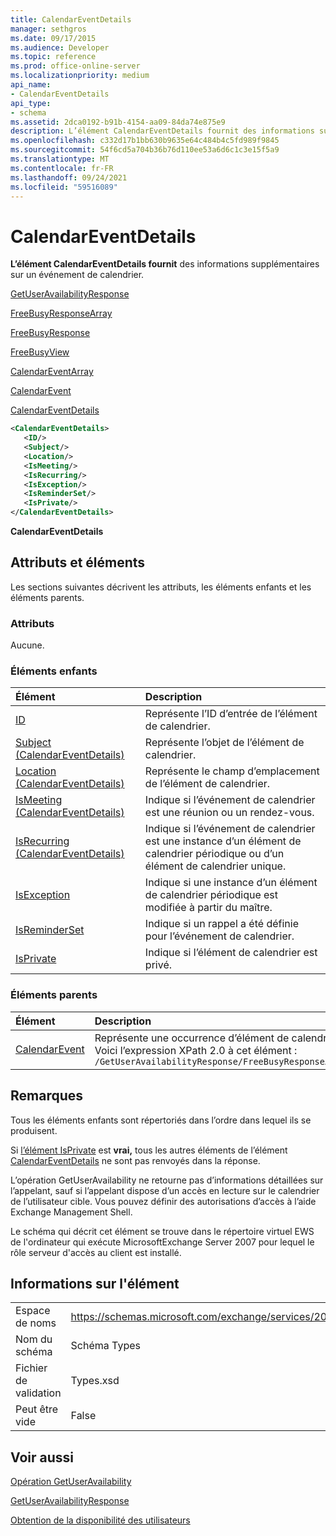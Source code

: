 ```yaml
---
title: CalendarEventDetails
manager: sethgros
ms.date: 09/17/2015
ms.audience: Developer
ms.topic: reference
ms.prod: office-online-server
ms.localizationpriority: medium
api_name:
- CalendarEventDetails
api_type:
- schema
ms.assetid: 2dca0192-b91b-4154-aa09-84da74e875e9
description: L’élément CalendarEventDetails fournit des informations supplémentaires sur un événement de calendrier.
ms.openlocfilehash: c332d17b1bb630b9635e64c484b4c5fd989f9845
ms.sourcegitcommit: 54f6cd5a704b36b76d110ee53a6d6c1c3e15f5a9
ms.translationtype: MT
ms.contentlocale: fr-FR
ms.lasthandoff: 09/24/2021
ms.locfileid: "59516089"
---
```

# <a name="calendareventdetails"></a>CalendarEventDetails

**L’élément CalendarEventDetails fournit** des informations supplémentaires sur un événement de calendrier. 
  
[GetUserAvailabilityResponse](getuseravailabilityresponse.md)
  
[FreeBusyResponseArray](freebusyresponsearray.md)
  
[FreeBusyResponse](freebusyresponse.md)
  
[FreeBusyView](freebusyview.md)
  
[CalendarEventArray](calendareventarray.md)
  
[CalendarEvent](calendarevent.md)
  
[CalendarEventDetails](calendareventdetails.md)
  
```xml
<CalendarEventDetails>
   <ID/>
   <Subject/>
   <Location/>
   <IsMeeting/>
   <IsRecurring/>
   <IsException/>
   <IsReminderSet/>
   <IsPrivate/>
</CalendarEventDetails>
```

 **CalendarEventDetails**
## <a name="attributes-and-elements"></a>Attributs et éléments

Les sections suivantes décrivent les attributs, les éléments enfants et les éléments parents.
  
### <a name="attributes"></a>Attributs

Aucune.
  
### <a name="child-elements"></a>Éléments enfants

|**Élément**|**Description**|
|:-----|:-----|
|[ID](id.md) <br/> |Représente l’ID d’entrée de l’élément de calendrier.  <br/> |
|[Subject (CalendarEventDetails)](subject-calendareventdetails.md) <br/> |Représente l’objet de l’élément de calendrier.  <br/> |
|[Location (CalendarEventDetails)](location-calendareventdetails.md) <br/> |Représente le champ d’emplacement de l’élément de calendrier.  <br/> |
|[IsMeeting (CalendarEventDetails)](ismeeting-calendareventdetails.md) <br/> |Indique si l’événement de calendrier est une réunion ou un rendez-vous.  <br/> |
|[IsRecurring (CalendarEventDetails)](isrecurring-calendareventdetails.md) <br/> |Indique si l’événement de calendrier est une instance d’un élément de calendrier périodique ou d’un élément de calendrier unique.  <br/> |
|[IsException](isexception.md) <br/> |Indique si une instance d’un élément de calendrier périodique est modifiée à partir du maître.  <br/> |
|[IsReminderSet](isreminderset.md) <br/> |Indique si un rappel a été définie pour l’événement de calendrier.  <br/> |
|[IsPrivate](isprivate.md) <br/> |Indique si l’élément de calendrier est privé.  <br/> |
   
### <a name="parent-elements"></a>Éléments parents

|**Élément**|**Description**|
|:-----|:-----|
|[CalendarEvent](calendarevent.md) <br/> |Représente une occurrence d’élément de calendrier unique.  <br/> Voici l’expression XPath 2.0 à cet élément :  <br/>  `/GetUserAvailabilityResponse/FreeBusyResponseArray/FreeBusyResponse/FreeBusyView/CalendarEventArray/CalendarEvent[i]` <br/> |
   
## <a name="remarks"></a>Remarques

Tous les éléments enfants sont répertoriés dans l’ordre dans lequel ils se produisent. 
  
Si [l’élément IsPrivate](isprivate.md) est **vrai,** tous les autres éléments de l’élément [CalendarEventDetails](calendareventdetails.md) ne sont pas renvoyés dans la réponse. 
  
L’opération GetUserAvailability ne retourne pas d’informations détaillées sur l’appelant, sauf si l’appelant dispose d’un accès en lecture sur le calendrier de l’utilisateur cible. Vous pouvez définir des autorisations d’accès à l’aide Exchange Management Shell.
  
Le schéma qui décrit cet élément se trouve dans le répertoire virtuel EWS de l'ordinateur qui exécute MicrosoftExchange Server 2007 pour lequel le rôle serveur d'accès au client est installé.
  
## <a name="element-information"></a>Informations sur l'élément

|||
|:-----|:-----|
|Espace de noms  <br/> |https://schemas.microsoft.com/exchange/services/2006/types  <br/> |
|Nom du schéma  <br/> |Schéma Types  <br/> |
|Fichier de validation  <br/> |Types.xsd  <br/> |
|Peut être vide  <br/> |False  <br/> |
   
## <a name="see-also"></a>Voir aussi



[Opération GetUserAvailability](getuseravailability-operation.md)
  
[GetUserAvailabilityResponse](getuseravailabilityresponse.md)


[Obtention de la disponibilité des utilisateurs](https://msdn.microsoft.com/library/d4133fcb-9b0f-4e6b-aadf-a389da83516a%28Office.15%29.aspx)

